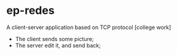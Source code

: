 # ep-redes
A client-server application based on TCP protocol [college work]
- The client sends some picture;
- The server edit it, and send back;
